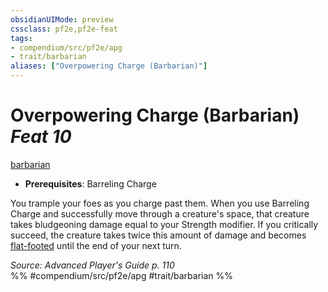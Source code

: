 ```yaml
---
obsidianUIMode: preview
cssclass: pf2e,pf2e-feat
tags:
- compendium/src/pf2e/apg
- trait/barbarian
aliases: ["Overpowering Charge (Barbarian)"]
---
```

# Overpowering Charge (Barbarian)  *Feat 10*  
[barbarian](rules/traits/barbarian.md)  

- **Prerequisites**: Barreling Charge

You trample your foes as you charge past them. When you use Barreling Charge and successfully move through a creature's space, that creature takes bludgeoning damage equal to your Strength modifier. If you critically succeed, the creature takes twice this amount of damage and becomes [flat-footed](rules/conditions.md#Flat-footed) until the end of your next turn.

*Source: Advanced Player's Guide p. 110*  
%% #compendium/src/pf2e/apg #trait/barbarian %%